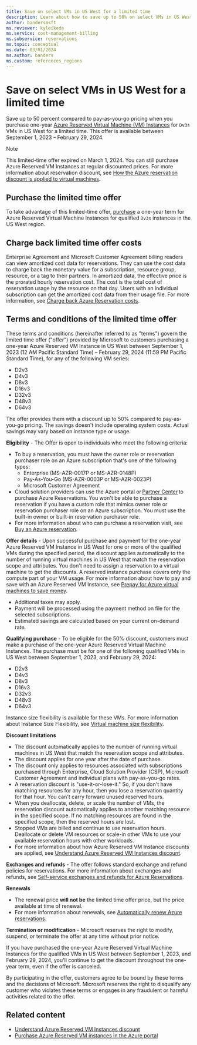 ```yaml
---
title: Save on select VMs in US West for a limited time
description: Learn about how to save up to 50% on select VMs in US West for a limited time.
author: bandersmsft
ms.reviewer: kyleikeda
ms.service: cost-management-billing
ms.subservice: reservations
ms.topic: conceptual
ms.date: 03/01/2024
ms.author: banders
ms.custom: references_regions
---
```


# Save on select VMs in US West for a limited time

Save up to 50 percent compared to pay-as-you-go pricing when you purchase one-year [Azure Reserved Virtual Machine (VM) Instances](/azure/virtual-machines/prepay-reserved-vm-instances?toc=/azure/cost-management-billing/reservations/toc.json&source=azlto3) for `Dv3s` VMs in US West for a limited time. This offer is available between September 1, 2023 – February 29, 2024.

> [!NOTE]
> This limited-time offer expired on March 1, 2024. You can still purchase Azure Reserved VM Instances at regular discounted prices. For more information about reservation discount, see [How the Azure reservation discount is applied to virtual machines](../manage/understand-vm-reservation-charges.md).

## Purchase the limited time offer

To take advantage of this limited-time offer, [purchase](https://aka.ms/azure/pricing/USWest/Purchase) a one-year term for Azure Reserved Virtual Machine Instances for qualified `Dv3s` instances in the US West region.

## Charge back limited time offer costs

Enterprise Agreement and Microsoft Customer Agreement billing readers can view amortized cost data for reservations. They can use the cost data to charge back the monetary value for a subscription, resource group, resource, or a tag to their partners. In amortized data, the effective price is the prorated hourly reservation cost. The cost is the total cost of reservation usage by the resource on that day. Users with an individual subscription can get the amortized cost data from their usage file. For more information, see [Charge back Azure Reservation costs](charge-back-usage.md).

## Terms and conditions of the limited time offer

These terms and conditions (hereinafter referred to as "terms") govern the limited time offer ("offer") provided by Microsoft to customers purchasing a one-year Azure Reserved VM Instance in US West between September 1, 2023 (12 AM Pacific Standard Time) – February 29, 2024 (11:59 PM Pacific Standard Time), for any of the following VM series:

- D2v3
- D4v3
- D8v3
- D16v3
- D32v3
- D48v3
- D64v3

The offer provides them with a discount up to 50% compared to pay-as-you-go pricing. The savings doesn't include operating system costs. Actual savings may vary based on instance type or usage.

**Eligibility** - The Offer is open to individuals who meet the following criteria:

- To buy a reservation, you must have the owner role or reservation purchaser role on an Azure subscription that's one of the following types:
  - Enterprise (MS-AZR-0017P or MS-AZR-0148P)
  - Pay-As-You-Go (MS-AZR-0003P or MS-AZR-0023P)
  - Microsoft Customer Agreement
- Cloud solution providers can use the Azure portal or [Partner Center](/partner-center/azure-reservations?source=azlto1) to purchase Azure Reservations. You won't be able to purchase a reservation if you have a custom role that mimics owner role or reservation purchaser role on an Azure subscription. You must use the built-in owner or built-in reservation purchaser role.
- For more information about who can purchase a reservation visit, see [Buy an Azure reservation](prepare-buy-reservation.md?source=azlto2).

**Offer details** - Upon successful purchase and payment for the one-year Azure Reserved VM Instance in US West for one or more of the qualified VMs during the specified period, the discount applies automatically to the number of running virtual machines in US West that match the reservation scope and attributes. You don't need to assign a reservation to a virtual machine to get the discounts. A reserved instance purchase covers only the compute part of your VM usage. For more information about how to pay and save with an Azure Reserved VM Instance, see [Prepay for Azure virtual machines to save money](/azure/virtual-machines/prepay-reserved-vm-instances?toc=/azure/cost-management-billing/reservations/toc.json&source=azlto3).

- Additional taxes may apply.
- Payment will be processed using the payment method on file for the selected subscriptions.
- Estimated savings are calculated based on your current on-demand rate.

**Qualifying purchase** - To be eligible for the 50% discount, customers must make a purchase of the one-year Azure Reserved Virtual Machine Instances. The purchase must be for one of the following qualified VMs in US West between September 1, 2023, and February 29, 2024:

- D2v3
- D4v3
- D8v3
- D16v3
- D32v3
- D48v3
- D64v3

Instance size flexibility is available for these VMs. For more information about Instance Size Flexibility, see [Virtual machine size flexibility](/azure/virtual-machines/reserved-vm-instance-size-flexibility?source=azlto7).

**Discount limitations**

- The discount automatically applies to the number of running virtual machines in US West that match the reservation scope and attributes.
- The discount applies for one year after the date of purchase.
- The discount only applies to resources associated with subscriptions purchased through Enterprise, Cloud Solution Provider (CSP), Microsoft Customer Agreement and individual plans with pay-as-you-go rates.
- A reservation discount is "use-it-or-lose-it." So, if you don't have matching resources for any hour, then you lose a reservation quantity for that hour. You can't carry forward unused reserved hours.
- When you deallocate, delete, or scale the number of VMs, the reservation discount automatically applies to another matching resource in the specified scope. If no matching resources are found in the specified scope, then the reserved hours are lost.
- Stopped VMs are billed and continue to use reservation hours. Deallocate or delete VM resources or scale-in other VMs to use your available reservation hours with other workloads.
- For more information about how Azure Reserved VM Instance discounts are applied, see [Understand Azure Reserved VM Instances discount](../manage/understand-vm-reservation-charges.md?source=azlto4).

**Exchanges and refunds** - The offer follows standard exchange and refund policies for reservations. For more information about exchanges and refunds, see [Self-service exchanges and refunds for Azure Reservations](exchange-and-refund-azure-reservations.md?source=azlto6).

**Renewals**

- The renewal price **will not be** the limited time offer price, but the price available at time of renewal.
- For more information about renewals, see [Automatically renew Azure reservations](reservation-renew.md?source=azlto5).

**Termination or modification** - Microsoft reserves the right to modify, suspend, or terminate the offer at any time without prior notice.

If you have purchased the one-year Azure Reserved Virtual Machine Instances for the qualified VMs in US West between September 1, 2023, and February 29, 2024, you'll continue to get the discount throughout the one-year term, even if the offer is canceled.

By participating in the offer, customers agree to be bound by these terms and the decisions of Microsoft. Microsoft reserves the right to disqualify any customer who violates these terms or engages in any fraudulent or harmful activities related to the offer.

## Related content

- [Understand Azure Reserved VM Instances discount](../manage/understand-vm-reservation-charges.md?source=azlto4)
- [Purchase Azure Reserved VM instances in the Azure portal](https://aka.ms/azure/pricing/USWest/Purchase)